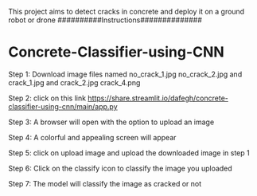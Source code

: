 This project aims to detect cracks in concrete and  deploy it on a ground robot or drone
##########Instructions##############
# Concrete-Classifier-using-CNN

Step 1: Download image files named no_crack_1.jpg no_crack_2.jpg and crack_1.jpg and crack_2.jpg crack_4.png

Step 2: click on this link https://share.streamlit.io/dafegh/concrete-classifier-using-cnn/main/app.py 

Step 3: A browser will open with the option to upload an image

Step 4: A colorful and appealing screen will appear 

Step 5: click on upload image and upload the downloaded image in step 1

Step 6: Click on the classify icon to classify the image you uploaded

Step 7: The model will classify the image as cracked or not


